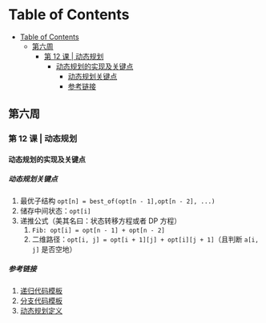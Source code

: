 # Table of Contents

- [Table of Contents](#table-of-contents)
  - [第六周](#第六周)
    - [第 12 课 | 动态规划](#第-12-课--动态规划)
      - [动态规划的实现及关键点](#动态规划的实现及关键点)
        - [动态规划关键点](#动态规划关键点)
        - [参考链接](#参考链接)

## 第六周

### 第 12 课 | 动态规划

#### 动态规划的实现及关键点

##### 动态规划关键点

1. 最优子结构 `opt[n] = best_of(opt[n - 1],opt[n - 2], ...)`
2. 储存中间状态：`opt[i]`
3. 递推公式（美其名曰：状态转移方程或者 DP 方程）
   1. `Fib: opt[i] = opt[n - 1] + opt[n - 2]`
   2. 二维路径：`opt[i, j] = opt[i + 1][j] + opt[i][j + 1]`（且判断 `a[i, j]` 是否空地）

##### 参考链接

1. [递归代码模板](https://shimo.im/docs/EICAr9lRPUIPHxsH)
2. [分支代码模板](https://shimo.im/docs/zvlDqLLMFvcAF79A)
3. [动态规划定义](https://en.wikipedia.org/wiki/Dynamic_programming)
